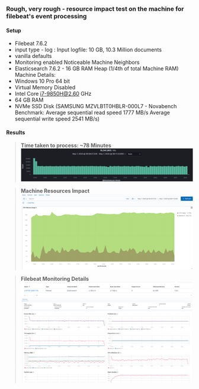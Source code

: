 ### Rough, very rough -  resource impact test on the machine for filebeat's event processing

#### Setup
- Filebeat 7.6.2
- input type - log : Input logfile: 10 GB, 10.3 Million documents
- vanilla defaults
- Monitoring enabled
Noticeable Machine Neighbors
- Elasticsearch 7.6.2 - 16 GB RAM Heap (1/4th of total Machine RAM)
Machine Details:
- Windows 10 Pro 64 bit
- Virtual Memory Disabled
- Intel Core i7-9850H@2.60 GHz
- 64 GB RAM
- NVMe SSD Disk (SAMSUNG MZVLB1T0HBLR-000L7 - Novabench Benchmark: Average sequential read speed 1777 MB/s Average sequential write speed 2541 MB/s)

#### Results
>**Time taken to process: ~78 Minutes**
![Kibana Discover](https://github.com/hemantmalik/misc/blob/master/filebeat-helloperfworld-run/images/discover-screenshot.png)

>**Machine Resources Impact**
![Kibana Dashboard](https://github.com/hemantmalik/misc/blob/master/filebeat-helloperfworld-run/images/cpu-memory.png)

>**Filebeat Monitoring Details**
![Kibana Stack Monitoring](https://github.com/hemantmalik/misc/blob/master/filebeat-helloperfworld-run/images/filbeat-monitoring-head.png)
![Kibana Stack Monitoring](https://github.com/hemantmalik/misc/blob/master/filebeat-helloperfworld-run/images/filebeat-monitoring.png)
